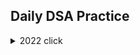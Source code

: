 ## Daily DSA Practice


<details><summary>2022 click </summary>
<p>



```python
print("WELCOME!")
```

</p>
  <details><summary>January</summary>   
    
    
    
  [Day 1 Balloon Burst](https://github.com/Hemanth-jagaari/Daily_DSA)    
 
  </details>
  <details><summary>February</summary>
  </details>
  
  <details><summary>March</summary>   
    
    
    
  [Day 9 Remove Duplicates 2](https://github.com/Hemanth-jagaari/Daily_DSA/)    
  [Day 10](path%20with%20spaces/welcome.txt)
 
  </details>
  
</details>
